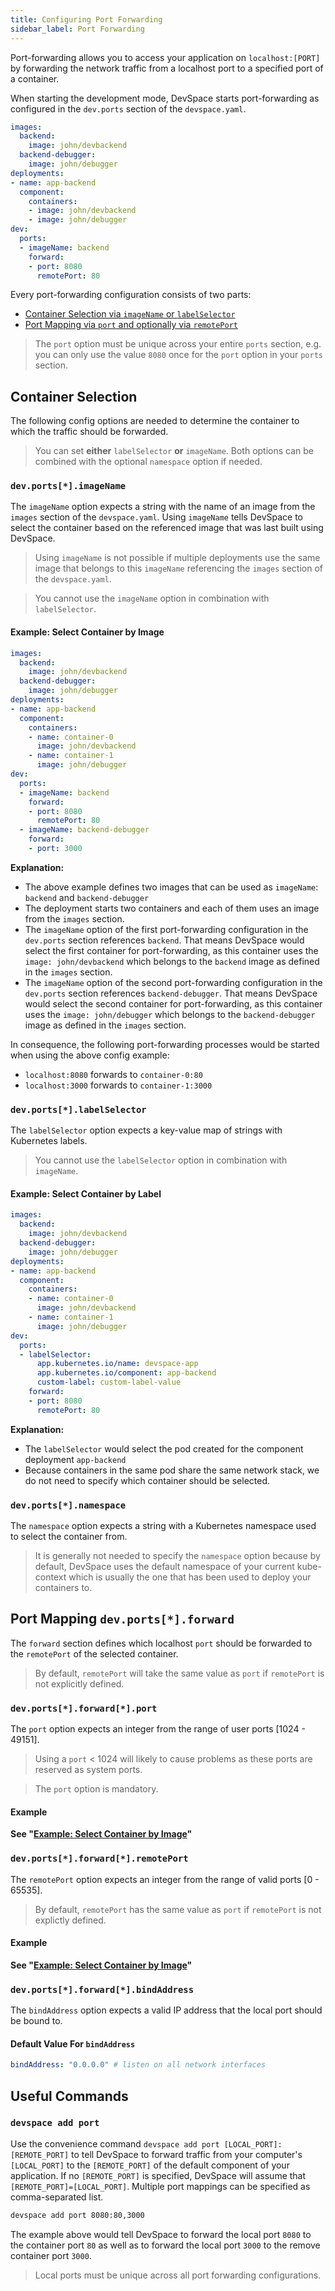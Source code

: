 ```yaml
---
title: Configuring Port Forwarding
sidebar_label: Port Forwarding
---
```


Port-forwarding allows you to access your application on `localhost:[PORT]` by forwarding the network traffic from a localhost port to a specified port of a container.

When starting the development mode, DevSpace starts port-forwarding as configured in the `dev.ports` section of the `devspace.yaml`.
```yaml
images:
  backend:
    image: john/devbackend
  backend-debugger:
    image: john/debugger
deployments:
- name: app-backend
  component:
    containers:
    - image: john/devbackend
    - image: john/debugger
dev:
  ports:
  - imageName: backend
    forward:
    - port: 8080
      remotePort: 80
```

Every port-forwarding configuration consists of two parts:
- [Container Selection via `imageName` or `labelSelector`](#container-selection)
- [Port Mapping via `port` and optionally via `remotePort`](#port-mapping-devports-forward)

> The `port` option must be unique across your entire `ports` section, e.g. you can only use the value `8080` once for the `port` option in your `ports` section.


## Container Selection
The following config options are needed to determine the container to which the traffic should be forwarded.

> You can set **either** `labelSelector` **or** `imageName`. Both options can be combined with the optional `namespace` option if needed.


### `dev.ports[*].imageName`
The `imageName` option expects a string with the name of an image from the `images` section of the `devspace.yaml`. Using `imageName` tells DevSpace to select the container based on the referenced image that was last built using DevSpace.

> Using `imageName` is not possible if multiple deployments use the same image that belongs to this `imageName` referencing the `images` section of the `devspace.yaml`.

> You cannot use the `imageName` option in combination with `labelSelector`.

#### Example: Select Container by Image
```yaml
images:
  backend:
    image: john/devbackend
  backend-debugger:
    image: john/debugger
deployments:
- name: app-backend
  component:
    containers:
    - name: container-0
      image: john/devbackend
    - name: container-1
      image: john/debugger
dev:
  ports:
  - imageName: backend
    forward:
    - port: 8080
      remotePort: 80
  - imageName: backend-debugger
    forward:
    - port: 3000
```
**Explanation:**  
- The above example defines two images that can be used as `imageName`: `backend` and `backend-debugger`
- The deployment starts two containers and each of them uses an image from the `images` section.
- The `imageName` option of the first port-forwarding configuration in the `dev.ports` section references `backend`. That means DevSpace would select the first container for port-forwarding, as this container uses the `image: john/devbackend` which belongs to the `backend` image as defined in the `images` section.
- The `imageName` option of the second port-forwarding configuration in the `dev.ports` section references `backend-debugger`. That means DevSpace would select the second container for port-forwarding, as this container uses the `image: john/debugger` which belongs to the `backend-debugger` image as defined in the `images` section.

In consequence, the following port-forwarding processes would be started when using the above config example:
- `localhost:8080` forwards to `container-0:80`
- `localhost:3000` forwards to `container-1:3000`


### `dev.ports[*].labelSelector`
The `labelSelector` option expects a key-value map of strings with Kubernetes labels.

> You cannot use the `labelSelector` option in combination with `imageName`.

#### Example: Select Container by Label
```yaml
images:
  backend:
    image: john/devbackend
  backend-debugger:
    image: john/debugger
deployments:
- name: app-backend
  component:
    containers:
    - name: container-0
      image: john/devbackend
    - name: container-1
      image: john/debugger
dev:
  ports:
  - labelSelector:
      app.kubernetes.io/name: devspace-app
      app.kubernetes.io/component: app-backend
      custom-label: custom-label-value
    forward:
    - port: 8080
      remotePort: 80
```
**Explanation:**  
- The `labelSelector` would select the pod created for the component deployment `app-backend`
- Because containers in the same pod share the same network stack, we do not need to specify which container should be selected.

### `dev.ports[*].namespace`
The `namespace` option expects a string with a Kubernetes namespace used to select the container from.

> It is generally not needed to specify the `namespace` option because by default, DevSpace uses the default namespace of your current kube-context which is usually the one that has been used to deploy your containers to.


## Port Mapping `dev.ports[*].forward`
The `forward` section defines which localhost `port` should be forwarded to the `remotePort` of the selected container.

> By default, `remotePort` will take the same value as `port` if `remotePort` is not explicitly defined.

### `dev.ports[*].forward[*].port`
The `port` option expects an integer from the range of user ports [1024 - 49151].

> Using a `port` < 1024 will likely to cause problems as these ports are reserved as system ports.

> The `port` option is mandatory.

#### Example
**See "[Example: Select Container by Image](#example-select-container-by-image)"**


### `dev.ports[*].forward[*].remotePort`
The `remotePort` option expects an integer from the range of valid ports [0 - 65535].

> By default, `remotePort` has the same value as `port` if `remotePort` is not explictly defined.

#### Example
**See "[Example: Select Container by Image](#example-select-container-by-image)"**

### `dev.ports[*].forward[*].bindAddress`
The `bindAddress` option expects a valid IP address that the local port should be bound to.

#### Default Value For `bindAddress`
```yaml
bindAddress: "0.0.0.0" # listen on all network interfaces
```


## Useful Commands

### `devspace add port`
Use the convenience command `devspace add port [LOCAL_PORT]:[REMOTE_PORT]` to tell DevSpace to forward traffic from your computer's `[LOCAL_PORT]` to the `[REMOTE_PORT]` of the default component of your application. If no `[REMOTE_PORT]` is specified, DevSpace will assume that `[REMOTE_PORT]=[LOCAL_PORT]`. Multiple port mappings can be specified as comma-separated list.
```bash
devspace add port 8080:80,3000
```
The example above would tell DevSpace to forward the local port `8080` to the container port `80` as well as to forward the local port `3000` to the remove container port `3000`.

> Local ports must be unique across all port forwarding configurations.
